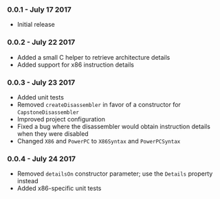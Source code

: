 ### 0.0.1 - July 17 2017
* Initial release

### 0.0.2 - July 22 2017
* Added a small C helper to retrieve architecture details
* Added support for x86 instruction details

### 0.0.3 - July 23 2017
* Added unit tests
* Removed `createDisassembler` in favor of a constructor for `CapstoneDisassembler`
* Improved project configuration
* Fixed a bug where the disassembler would obtain instruction details when they were disabled
* Changed `X86` and `PowerPC` to `X86Syntax` and `PowerPCSyntax`

### 0.0.4 - July 24 2017
* Removed `detailsOn` constructor parameter; use the `Details` property instead
* Added x86-specific unit tests